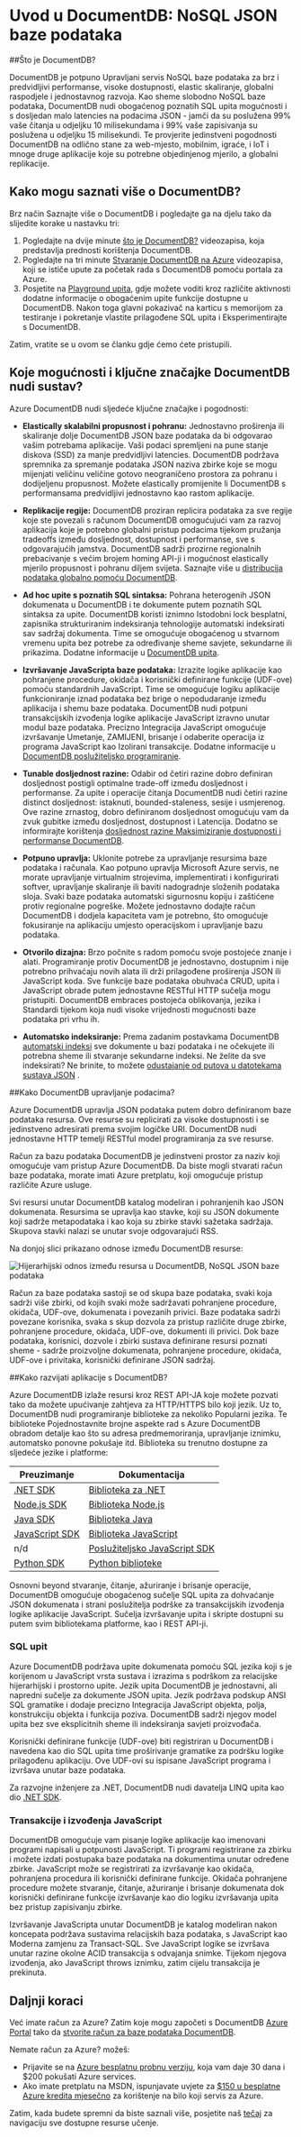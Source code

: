 <properties 
    pageTitle="Uvod u DocumentDB, JSON baze podataka | Microsoft Azure" 
    description="Saznajte više o Azure DocumentDB, NoSQL JSON baze podataka. Ova baza podataka dokument se temelji velikih skupova podataka, elastic skalabilnost i visoke dostupnosti." 
    keywords="JSON baze podataka, a zatim dokument baze podataka"
    services="documentdb" 
    authors="mimig1" 
    manager="jhubbard" 
    editor="monicar" 
    documentationCenter=""/>

<tags 
    ms.service="documentdb" 
    ms.workload="data-services" 
    ms.tgt_pltfrm="na" 
    ms.devlang="na" 
    ms.topic="get-started-article" 
    ms.date="09/13/2016" 
    ms.author="mimig"/>

# <a name="introduction-to-documentdb-a-nosql-json-database"></a>Uvod u DocumentDB: NoSQL JSON baze podataka

##<a name="what-is-documentdb"></a>Što je DocumentDB?

DocumentDB je potpuno Upravljani servis NoSQL baze podataka za brz i predvidljivi performanse, visoke dostupnosti, elastic skaliranje, globalni raspodjele i jednostavnog razvoja. Kao sheme slobodno NoSQL baze podataka, DocumentDB nudi obogaćenog poznatih SQL upita mogućnosti i s dosljedan malo latencies na podacima JSON - jamči da su poslužena 99% vaše čitanja u odjeljku 10 milisekundama i 99% vaše zapisivanja su poslužena u odjeljku 15 milisekundi. Te provjerite jedinstveni pogodnosti DocumentDB na odlično stane za web-mjesto, mobilnim, igraće, i IoT i mnoge druge aplikacije koje su potrebne objedinjenog mjerilo, a globalni replikacije.

## <a name="how-can-i-learn-about-documentdb"></a>Kako mogu saznati više o DocumentDB? 

Brz način Saznajte više o DocumentDB i pogledajte ga na djelu tako da slijedite korake u nastavku tri: 

1. Pogledajte na dvije minute [što je DocumentDB?](https://azure.microsoft.com/documentation/videos/what-is-azure-documentdb/) videozapisa, koja predstavlja prednosti korištenja DocumentDB.
2. Pogledajte na tri minute [Stvaranje DocumentDB na Azure](https://azure.microsoft.com/documentation/videos/create-documentdb-on-azure/) videozapisa, koji se ističe upute za početak rada s DocumentDB pomoću portala za Azure.
3. Posjetite na [Playground upita](http://www.documentdb.com/sql/demo), gdje možete voditi kroz različite aktivnosti dodatne informacije o obogaćenim upite funkcije dostupne u DocumentDB. Nakon toga glavni pokazivač na karticu s memorijom za testiranje i pokretanje vlastite prilagođene SQL upita i Eksperimentirajte s DocumentDB.

Zatim, vratite se u ovom se članku gdje ćemo ćete pristupili.  

## <a name="what-capabilities-and-key-features-does-documentdb-offer"></a>Koje mogućnosti i ključne značajke DocumentDB nudi sustav?  

Azure DocumentDB nudi sljedeće ključne značajke i pogodnosti:

-   **Elastically skalabilni propusnost i pohranu:** Jednostavno proširenja ili skaliranje dolje DocumentDB JSON baze podataka da bi odgovarao vašim potrebama aplikacije. Vaši podaci spremljeni na pune stanje diskova (SSD) za manje predvidljivi latencies. DocumentDB podržava spremnika za spremanje podataka JSON naziva zbirke koje se mogu mijenjati veličinu veličine gotovo neograničeno prostora za pohranu i dodijeljenu propusnost. Možete elastically promijenite li DocumentDB s performansama predvidljivi jednostavno kao rastom aplikacije. 

-   **Replikacije regije:** DocumentDB proziran replicira podataka za sve regije koje ste povezali s računom DocumentDB omogućujući vam za razvoj aplikacija koje je potrebno globalni pristup podacima tijekom pružanja tradeoffs između dosljednost, dostupnost i performanse, sve s odgovarajućih jamstva. DocumentDB sadrži prozirne regionalnih prebacivanje s većim brojem homing API-ji i mogućnost elastically mjerilo propusnost i pohranu diljem svijeta. Saznajte više u [distribucija podataka globalno pomoću DocumentDB](documentdb-distribute-data-globally.md).

-   **Ad hoc upite s poznatih SQL sintaksa:** Pohrana heterogenih JSON dokumenata u DocumentDB i te dokumente putem poznatih SQL sintaksa za upite. DocumentDB koristi iznimno Istodobni lock besplatni, zapisnika strukturiranim indeksiranja tehnologije automatski indeksirati sav sadržaj dokumenta. Time se omogućuje obogaćenog u stvarnom vremenu upita bez potrebe za određivanje sheme savjete, sekundarne ili prikazima. Dodatne informacije u [DocumentDB upita](documentdb-sql-query.md). 

-   **Izvršavanje JavaScripta baze podataka:** Izrazite logike aplikacije kao pohranjene procedure, okidača i korisnički definirane funkcije (UDF-ove) pomoću standardnih JavaScript. Time se omogućuje logiku aplikacije funkcioniranje iznad podataka bez brige o nepodudaranje između aplikacija i shemu baze podataka. DocumentDB nudi potpuni transakcijskih izvođenja logike aplikacije JavaScript izravno unutar modul baze podataka. Precizno Integracija JavaScript omogućuje izvršavanje Umetanje, ZAMIJENI, brisanje i odaberite operacija iz programa JavaScript kao Izolirani transakcije. Dodatne informacije u [DocumentDB poslužiteljsko programiranje](documentdb-programming.md).

-   **Tunable dosljednost razine:** Odabir od četiri razine dobro definiran dosljednost postigli optimalne trade-off između dosljednost i performanse. Za upite i operacije čitanja DocumentDB nudi četiri razine distinct dosljednost: istaknuti, bounded-staleness, sesije i usmjerenog. Ove razine zrnastog, dobro definiranom dosljednost omogućuju vam da zvuk gubitke između dosljednost, dostupnost i Latencija. Dodatno se informirajte korištenja [dosljednost razine Maksimiziranje dostupnosti i performanse DocumentDB](documentdb-consistency-levels.md).

-   **Potpuno upravlja:** Uklonite potrebe za upravljanje resursima baze podataka i računala. Kao potpuno upravlja Microsoft Azure servis, ne morate upravljanje virtualnim strojevima, implementirati i konfigurirati softver, upravljanje skaliranje ili baviti nadogradnje složenih podataka sloja. Svaki baze podataka automatski sigurnosnu kopiju i zaštićene protiv regionalne pogreške. Možete jednostavno dodajte račun DocumentDB i dodjela kapaciteta vam je potrebno, što omogućuje fokusiranje na aplikaciju umjesto operacijskom i upravljanje bazu podataka. 

-   **Otvorilo dizajna:** Brzo počnite s radom pomoću svoje postojeće znanje i alati. Programiranje protiv DocumentDB je jednostavno, dostupnim i nije potrebno prihvaćaju novih alata ili drži prilagođene proširenja JSON ili JavaScript koda. Sve funkcije baze podataka obuhvaća CRUD, upita i JavaScript obrade putem jednostavne RESTful HTTP sučelja mogu pristupiti. DocumentDB embraces postojeća oblikovanja, jezika i Standardi tijekom koja nudi visoke vrijednosti mogućnosti baze podataka pri vrhu ih.

-   **Automatsko indeksiranje:** Prema zadanim postavkama DocumentDB [automatski indeksi](documentdb-indexing.md) sve dokumente u bazi podataka i ne očekujete ili potrebna sheme ili stvaranje sekundarne indeksi. Ne želite da sve indeksirati? Ne brinite, to možete [odustajanje od putova u datotekama sustava JSON](documentdb-indexing-policies.md) .

##<a name="data-management"></a>Kako DocumentDB upravljanje podacima?

Azure DocumentDB upravlja JSON podataka putem dobro definiranom baze podataka resursa. Ove resurse su replicirati za visoke dostupnosti i se jedinstveno adresirati prema svojim logičke URI. DocumentDB nudi jednostavne HTTP temelji RESTful model programiranja za sve resurse. 

Račun za bazu podataka DocumentDB je jedinstveni prostor za naziv koji omogućuje vam pristup Azure DocumentDB. Da biste mogli stvarati račun baze podataka, morate imati Azure pretplatu, koji omogućuje pristup različite Azure usluge. 

Svi resursi unutar DocumentDB katalog modeliran i pohranjenih kao JSON dokumenata. Resursima se upravlja kao stavke, koji su JSON dokumente koji sadrže metapodataka i kao koja su zbirke stavki sažetaka sadržaja. Skupova stavki nalazi se unutar svoje odgovarajući RSS.

Na donjoj slici prikazano odnose između DocumentDB resurse:

![Hijerarhijski odnos između resursa u DocumentDB, NoSQL JSON baze podataka][1] 

Račun za baze podataka sastoji se od skupa baze podataka, svaki koja sadrži više zbirki, od kojih svaki može sadržavati pohranjene procedure, okidača, UDF-ove, dokumenata i povezanih privici. Baze podataka sadrži povezane korisnika, svaka s skup dozvola za pristup različite druge zbirke, pohranjene procedure, okidača, UDF-ove, dokumenti ili privici. Dok baze podataka, korisnici, dozvole i zbirki sustava definirane resursi poznati sheme - sadrže proizvoljne dokumenata, pohranjene procedure, okidača, UDF-ove i privitaka, korisnički definirane JSON sadržaj.  

##<a name="develop"></a>Kako razvijati aplikacije s DocumentDB?

Azure DocumentDB izlaže resursi kroz REST API-JA koje možete pozvati tako da možete upućivanje zahtjeva za HTTP/HTTPS bilo koji jezik. Uz to, DocumentDB nudi programiranje biblioteke za nekoliko Popularni jezika. Te biblioteke Pojednostavnite brojne aspekte rad s Azure DocumentDB obradom detalje kao što su adresa predmemoriranja, upravljanje iznimku, automatsko ponovne pokušaje itd. Biblioteka su trenutno dostupne za sljedeće jezike i platforme:  

Preuzimanje | Dokumentacija
--- | ---
[.NET SDK](http://go.microsoft.com/fwlink/?LinkID=402989) | [Biblioteka za .NET](https://msdn.microsoft.com/library/azure/dn948556.aspx)
[Node.js SDK](http://go.microsoft.com/fwlink/?LinkID=402990) | [Biblioteka Node.js](http://azure.github.io/azure-documentdb-node/)
[Java SDK](http://go.microsoft.com/fwlink/?LinkID=402380) | [Biblioteka Java](http://azure.github.io/azure-documentdb-java/)
[JavaScript SDK](http://go.microsoft.com/fwlink/?LinkID=402991) | [Biblioteka JavaScript](http://azure.github.io/azure-documentdb-js/)
n/d | [Poslužiteljsko JavaScript SDK](http://azure.github.io/azure-documentdb-js-server/)
[Python SDK](https://pypi.python.org/pypi/pydocumentdb) | [Python biblioteke](http://azure.github.io/azure-documentdb-python/)

Osnovni beyond stvaranje, čitanje, ažuriranje i brisanje operacije, DocumentDB omogućuje obogaćenog sučelje SQL upita za dohvaćanje JSON dokumenata i strani poslužitelja podrške za transakcijskih izvođenja logike aplikacije JavaScript. Sučelja izvršavanje upita i skripte dostupni su putem svim bibliotekama platforme, kao i REST API-ji. 

### <a name="sql-query"></a>SQL upit
Azure DocumentDB podržava upite dokumenata pomoću SQL jezika koji s je korijenom u JavaScript vrsta sustava i izrazima s podrškom za relacijske hijerarhijski i prostorno upite. Jezik upita DocumentDB je jednostavni, ali napredni sučelje za dokumente JSON upita. Jezik podržava podskup ANSI SQL gramatike i dodaje precizno Integracija JavaScript objekta, polja, konstrukciju objekta i funkcija poziva. DocumentDB sadrži njegov model upita bez sve eksplicitnih sheme ili indeksiranja savjeti proizvođača.

Korisnički definirane funkcije (UDF-ove) biti registriran u DocumentDB i navedena kao dio SQL upita time proširivanje gramatike za podršku logike prilagođenu aplikaciju. Ove UDF-ovi su ispisane JavaScript programa i izvršava unutar baze podataka. 

Za razvojne inženjere za .NET, DocumentDB nudi davatelja LINQ upita kao dio [.NET SDK](https://msdn.microsoft.com/library/azure/microsoft.azure.documents.linq.aspx). 

### <a name="transactions-and-javascript-execution"></a>Transakcije i izvođenja JavaScript
DocumentDB omogućuje vam pisanje logike aplikacije kao imenovani programi napisali u potpunosti JavaScript. Ti programi registrirane za zbirku i možete izdati postupaka baze podataka na dokumentima unutar određene zbirke. JavaScript može se registrirati za izvršavanje kao okidača, pohranjena procedura ili korisnički definirane funkcije. Okidača pohranjene procedure možete stvaranje, čitanje, ažuriranje i brisanje dokumenata dok korisnički definirane funkcije izvršavanje kao dio logiku izvršavanja upita bez pristup zapisivanju zbirke.

Izvršavanje JavaScripta unutar DocumentDB je katalog modeliran nakon koncepata podržava sustavima relacijskih baza podataka, s JavaScript kao Moderna zamjenu za Transact-SQL. Sve JavaScript logike se izvršava unutar razine okolne ACID transakcija s odvajanja snimke. Tijekom njegova izvođenja, ako JavaScript throws iznimku, zatim cijelu transakcija je prekinuta.

## <a name="next-steps"></a>Daljnji koraci
Već imate račun za Azure? Zatim koje mogu započeti s DocumentDB [Azure Portal](https://portal.azure.com/#gallery/Microsoft.DocumentDB) tako da [stvorite račun za baze podataka DocumentDB](documentdb-create-account.md).

Nemate račun za Azure? možeš:

- Prijavite se na [Azure besplatnu probnu verziju](https://azure.microsoft.com/free/), koja vam daje 30 dana i $200 pokušati Azure services. 
- Ako imate pretplatu na MSDN, ispunjavate uvjete za [$150 u besplatne Azure kredita mjesečno](https://azure.microsoft.com/pricing/member-offers/msdn-benefits-details/) za korištenje na bilo koji servis za Azure. 

Zatim, kada budete spremni da biste saznali više, posjetite naš [tečaj](https://azure.microsoft.com/documentation/learning-paths/documentdb/) za navigaciju sve dostupne resurse učenje. 


[1]: ./media/documentdb-introduction/json-database-resources1.png
 
